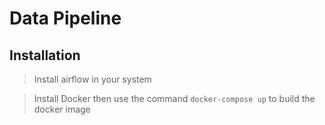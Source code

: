 # Data Pipeline 
## **Installation**
> Install airflow in your system

> Install Docker then use the command `docker-compose up` to build the docker image


